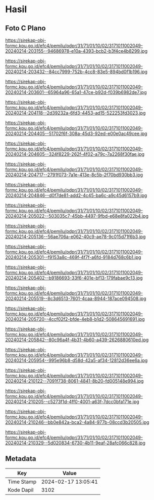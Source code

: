 # Hasil

## Foto C Plano

https://sirekap-obj-formc.kpu.go.id/efc4/pemilu/pdpr/31/71/01/10/02/3171011002049-20240214-203155--94686978-e10a-4393-bcb2-b3f4ce4b8299.jpg

https://sirekap-obj-formc.kpu.go.id/efc4/pemilu/pdpr/31/71/01/10/02/3171011002049-20240214-203432--84cc7999-752b-4cc8-83e5-894bd0f1b196.jpg

https://sirekap-obj-formc.kpu.go.id/efc4/pemilu/pdpr/31/71/01/10/02/3171011002049-20240214-203601--65964a96-65a1-47ce-b92d-f039b6982de7.jpg

https://sirekap-obj-formc.kpu.go.id/efc4/pemilu/pdpr/31/71/01/10/02/3171011002049-20240214-204118--2d39232a-6fd3-4453-ad15-522253fd3023.jpg

https://sirekap-obj-formc.kpu.go.id/efc4/pemilu/pdpr/31/71/01/10/02/3171011002049-20240214-204405--51702f6f-308a-45d3-92ed-e00e0ac49cee.jpg

https://sirekap-obj-formc.kpu.go.id/efc4/pemilu/pdpr/31/71/01/10/02/3171011002049-20240214-204605--324f8229-262f-4f02-a79c-7a2268f30fae.jpg

https://sirekap-obj-formc.kpu.go.id/efc4/pemilu/pdpr/31/71/01/10/02/3171011002049-20240214-204717--2791f073-7a1e-413e-8c5b-2f70bd930bb3.jpg

https://sirekap-obj-formc.kpu.go.id/efc4/pemilu/pdpr/31/71/01/10/02/3171011002049-20240214-204846--d0f7de81-add2-4c45-ba6c-a9c45d6157b9.jpg

https://sirekap-obj-formc.kpu.go.id/efc4/pemilu/pdpr/31/71/01/10/02/3171011002049-20240214-205022--503035c7-45bb-4497-9fbd-e68e8fa022b4.jpg

https://sirekap-obj-formc.kpu.go.id/efc4/pemilu/pdpr/31/71/01/10/02/3171011002049-20240214-205136--56ae706a-e062-40c9-ae78-9c015d71f6b3.jpg

https://sirekap-obj-formc.kpu.go.id/efc4/pemilu/pdpr/31/71/01/10/02/3171011002049-20240214-205301--f9153a8c-469f-4f7f-a6fd-9184d768c6b1.jpg

https://sirekap-obj-formc.kpu.go.id/efc4/pemilu/pdpr/31/71/01/10/02/3171011002049-20240214-205402--b9186693-33f6-401e-bf13-179fabae9c13.jpg

https://sirekap-obj-formc.kpu.go.id/efc4/pemilu/pdpr/31/71/01/10/02/3171011002049-20240214-205519--8c3d6513-7601-4caa-8944-187ace094508.jpg

https://sirekap-obj-formc.kpu.go.id/efc4/pemilu/pdpr/31/71/01/10/02/3171011002049-20240214-205720--4ccf02f2-bfde-4eb8-b1d2-508645691691.jpg

https://sirekap-obj-formc.kpu.go.id/efc4/pemilu/pdpr/31/71/01/10/02/3171011002049-20240214-205842--80c96a4f-4b31-4b60-a439-2626880610ed.jpg

https://sirekap-obj-formc.kpu.go.id/efc4/pemilu/pdpr/31/71/01/10/02/3171011002049-20240214-205954--995e96b8-d58d-42a5-af34-12812d36ee6a.jpg

https://sirekap-obj-formc.kpu.go.id/efc4/pemilu/pdpr/31/71/01/10/02/3171011002049-20240214-210122--7091f738-8061-4841-8b20-fd005148e994.jpg

https://sirekap-obj-formc.kpu.go.id/efc4/pemilu/pdpr/31/71/01/10/02/3171011002049-20240214-210205--c5273f1d-4ff0-4001-a63f-7dcc0bfa171e.jpg

https://sirekap-obj-formc.kpu.go.id/efc4/pemilu/pdpr/31/71/01/10/02/3171011002049-20240214-210246--bb0e842a-bca2-4a84-977b-08ccd3b20505.jpg

https://sirekap-obj-formc.kpu.go.id/efc4/pemilu/pdpr/31/71/01/10/02/3171011002049-20240214-210329--5d020834-6730-4b11-9eaf-28afc066c828.jpg


## Metadata

| Key        | Value               |
| ---------- | ------------------- |
| Time Stamp | 2024-02-17 13:05:41 |
| Kode Dapil | 3102                |



